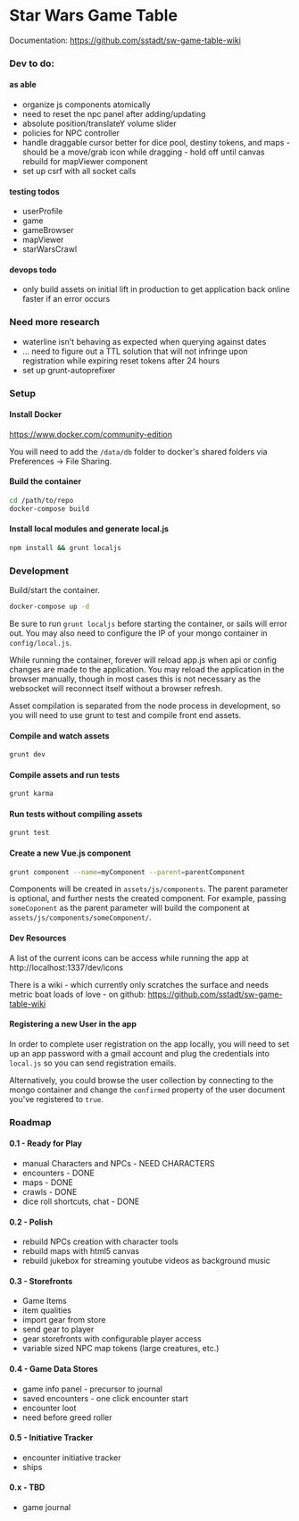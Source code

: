 # Star Wars Game Table

Documentation: https://github.com/sstadt/sw-game-table-wiki

### Dev to do:

#### as able

 - organize js components atomically
 - need to reset the npc panel after adding/updating
 - absolute position/translateY volume slider
 - policies for NPC controller
 - handle draggable cursor better for dice pool, destiny tokens, and maps - should be a move/grab icon while dragging - hold off until canvas rebuild for mapViewer component
 - set up csrf with all socket calls

#### testing todos

 - userProfile
 - game
 - gameBrowser
 - mapViewer
 - starWarsCrawl

#### devops todo

 - only build assets on initial lift in production to get application back online faster if an error occurs

### Need more research

 - waterline isn't behaving as expected when querying against dates
 - ... need to figure out a TTL solution that will not infringe upon registration while expiring reset tokens after 24 hours
 - set up grunt-autoprefixer

### Setup

#### Install Docker

https://www.docker.com/community-edition

You will need to add the `/data/db` folder to docker's shared folders via Preferences -> File Sharing.

#### Build the container

```bash
cd /path/to/repo
docker-compose build
```

#### Install local modules and generate local.js

```bash
npm install && grunt localjs
```

### Development

Build/start the container.

```bash
docker-compose up -d
```

Be sure to run `grunt localjs` before starting the container, or sails will error out. You may also need to configure the IP of your mongo container in `config/local.js`.

While running the container, forever will reload app.js when api or config changes are made to the application. You may reload the application in the browser manually, though in most cases this is not necessary as the websocket will reconnect itself without a browser refresh.

Asset compilation is separated from the node process in development, so you will need to use grunt to test and compile front end assets.

#### Compile and watch assets

```bash
grunt dev
```

#### Compile assets and run tests

```bash
grunt karma
```

#### Run tests without compiling assets

```bash
grunt test
```

#### Create a new Vue.js component

```bash
grunt component --name=myComponent --parent=parentComponent
```

Components will be created in `assets/js/components`. The parent parameter is optional, and further nests the created component. For example, passing `someCoponent` as the parent parameter will build the component at `assets/js/components/someComponent/`.

#### Dev Resources

A list of the current icons can be access while running the app at http://localhost:1337/dev/icons

There is a wiki - which currently only scratches the surface and needs metric boat loads of love - on github: https://github.com/sstadt/sw-game-table-wiki

#### Registering a new User in the app

In order to complete user registration on the app locally, you will need to set up an app password with a gmail account and plug the credentials into `local.js` so you can send registration emails.

Alternatively, you could browse the user collection by connecting to the mongo container and change the `confirmed` property of the user document you've registered to `true`.

### Roadmap

#### 0.1 - Ready for Play

 - manual Characters and NPCs - NEED CHARACTERS
 - encounters - DONE
 - maps - DONE
 - crawls - DONE
 - dice roll shortcuts, chat - DONE

#### 0.2 - Polish

 - rebuild NPCs creation with character tools
 - rebuild maps with html5 canvas
 - rebuild jukebox for streaming youtube videos as background music

#### 0.3 - Storefronts

 - Game Items
 - item qualities
 - import gear from store
 - send gear to player
 - gear storefronts with configurable player access
 - variable sized NPC map tokens (large creatures, etc.)

#### 0.4 - Game Data Stores

 - game info panel - precursor to journal
 - saved encounters - one click encounter start
 - encounter loot
 - need before greed roller

#### 0.5 - Initiative Tracker

 - encounter initiative tracker
 - ships

#### 0.x - TBD

 - game journal
